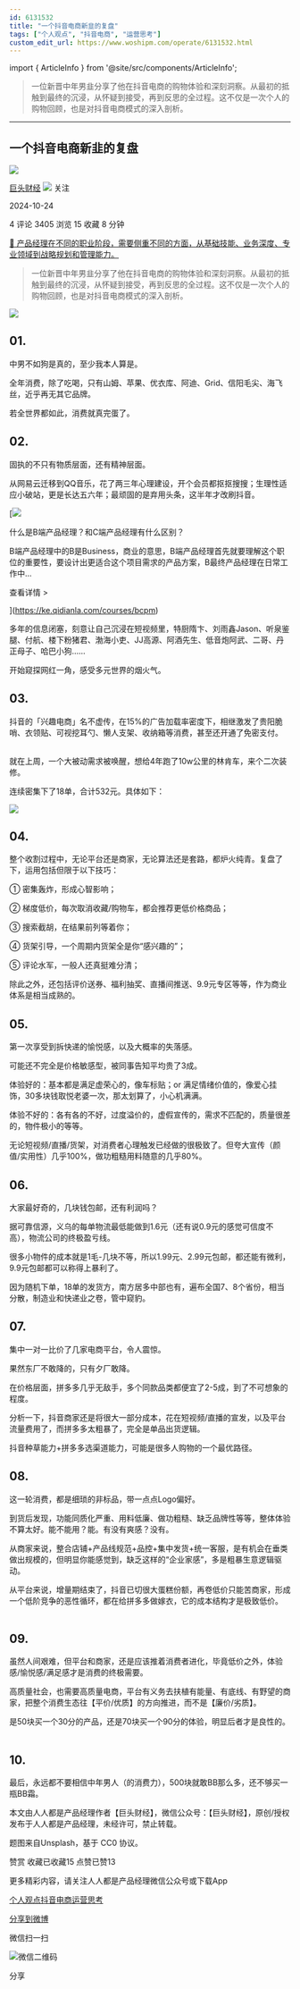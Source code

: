 ```yaml
---
id: 6131532
title: "一个抖音电商新韭的复盘"
tags: ["个人观点", "抖音电商", "运营思考"]
custom_edit_url: https://www.woshipm.com/operate/6131532.html
---
```

import { ArticleInfo } from '@site/src/components/ArticleInfo';

<ArticleInfo
    author="巨头财经"
    authorLink="https://www.woshipm.com/u/1501193"
    published="2024-10-24"
    views={3405}
    comments={4}
    collects={15}
/>

> 一位新晋中年男韭分享了他在抖音电商的购物体验和深刻洞察。从最初的抵触到最终的沉浸，从怀疑到接受，再到反思的全过程。这不仅是一次个人的购物回顾，也是对抖音电商模式的深入剖析。

---

## 一个抖音电商新韭的复盘

[![](https://static.woshipm.com/view/woshipm_api_def_20230227163659_1272.jpg?imageView2/1/w/72/h/72/q/100)](https://www.woshipm.com/u/1501193)

[巨头财经](https://www.woshipm.com/u/1501193) ![](https://static.woshipm.com/tag/1122_1@2x.png) 关注

2024-10-24

4 评论 3405 浏览 15 收藏 8 分钟

[🔗 产品经理在不同的职业阶段，需要侧重不同的方面，从基础技能、业务深度、专业领域到战略规划和管理能力。](https://ke.qidianla.com/courses/90pm)

> 一位新晋中年男韭分享了他在抖音电商的购物体验和深刻洞察。从最初的抵触到最终的沉浸，从怀疑到接受，再到反思的全过程。这不仅是一次个人的购物回顾，也是对抖音电商模式的深入剖析。

![](https://image.woshipm.com/2023/04/13/56abfb80-d9ef-11ed-a6e8-00163e0b5ff3.jpg)

## 01\.        

中男不如狗是真的，至少我本人算是。

全年消费，除了吃喝，只有山姆、苹果、优衣库、阿迪、Grid、信阳毛尖、海飞丝，近乎再无其它品牌。

若全世界都如此，消费就真完蛋了。    

## 02.

固执的不只有物质层面，还有精神层面。      

从网易云迁移到QQ音乐，花了两三年心理建设，开个会员都抠抠搜搜；生理性适应小破站，更是长达五六年；最顽固的是弃用头条，这半年才改刷抖音。

[![](https://image.woshipm.com/2023/07/27/6f50fd24-2c7f-11ee-875d-00163e0b5ff3.png)

什么是B端产品经理？和C端产品经理有什么区别？

B端产品经理中的B是Business，商业的意思，B端产品经理首先就要理解这个职位的重要性，要设计出更适合这个项目需求的产品方案，B最终产品经理在日常工作中...

查看详情 >

](https://ke.qidianla.com/courses/bcpm)

多年的信息闭塞，刻意让自己沉浸在短视频里，特厨隋卞、刘雨鑫Jason、听泉鉴腿、付航、楼下粉猪君、渤海小吏、JJ高源、阿酒先生、低音炮阿武、二哥、丹正母子、哈巴小狗……

开始窥探网红一角，感受多元世界的烟火气。

## 03.

抖音的「兴趣电商」名不虚传，在15%的广告加载率密度下，相继激发了贵阳脆哨、衣领贴、可视挖耳勺、懒人支架、收纳箱等消费，甚至还开通了免密支付。    

就在上周，一个大被动需求被唤醒，想给4年跑了10w公里的林肯车，来个二次装修。    

连续密集下了18单，合计532元。具体如下：      

![](https://image.woshipm.com/2024/10/24/8e4cb384-9165-11ef-b0a5-00163e142b65.jpg)

## 04.

整个收割过程中，无论平台还是商家，无论算法还是套路，都炉火纯青。复盘了下，运用包括但限于以下技巧：        

① 密集轰炸，形成心智影响；    

② 梯度低价，每次取消收藏/购物车，都会推荐更低价格商品；  

③ 搜索截胡，在结果前列等着你；      

④ 货架引导，一个周期内货架全是你“感兴趣的”；      

⑤ 评论水军，一般人还真挺难分清；        

除此之外，还包括评价送券、福利抽奖、直播间推送、9.9元专区等等，作为商业体系是相当成熟的。  

## 05.

第一次享受到拆快递的愉悦感，以及大概率的失落感。  

可能还不完全是价格敏感型，被同事告知平均贵了3成。  

体验好的：基本都是满足虚荣心的，像车标贴；or 满足情绪价值的，像爱心挂饰，30多块钱取悦老婆一次，那太划算了，小心机满满。    

体验不好的：各有各的不好，过度溢价的，虚假宣传的，需求不匹配的，质量很差的，物件极小的等等。  

无论短视频/直播/货架，对消费者心理触发已经做的很极致了。但夸大宣传（颜值/实用性）几乎100%，做功粗糙用料随意的几乎80%。    

## 06.

大家最好奇的，几块钱包邮，还有利润吗？    

据可靠信源，义乌的每单物流最低能做到1.6元（还有说0.9元的感觉可信度不高），物流公司的终极盈亏线。  

很多小物件的成本就是1毛-几块不等，所以1.99元、2.99元包邮，都还能有微利，9.9元包邮都可以称得上暴利了。  

因为随机下单，18单的发货方，南方居多中部也有，遍布全国7、8个省份，相当分散，制造业和快递业之卷，管中窥豹。  

## 07.

集中一对一比价了几家电商平台，令人震惊。  

果然东厂不敢降的，只有夕厂敢降。

在价格层面，拼多多几乎无敌手，多个同款品类都便宜了2-5成，到了不可想象的程度。      

分析一下，抖音商家还是将很大一部分成本，花在短视频/直播的宣发，以及平台流量费用了，而拼多多太粗暴了，完全是单品出货逻辑。  

抖音种草能力+拼多多选渠道能力，可能是很多人购物的一个最优路径。  

## 08\.          

这一轮消费，都是细琐的非标品，带一点点Logo偏好。

到货后发现，功能同质化严重、用料低廉、做功粗糙、缺乏品牌性等等，整体体验不算太好。能不能用？能。有没有爽感？没有。

从商家来说，整合店铺+产品线规范+品控+集中发货+统一客服，是有机会在垂类做出规模的，但明显你能感觉到，缺乏这样的“企业家感”，多是粗暴生意逻辑驱动。

从平台来说，增量期结束了，抖音已切很大蛋糕份额，再卷低价只能苦商家，形成一个低阶竞争的恶性循环，都在给拼多多做嫁衣，它的成本结构才是极致低价。        

## 09\.  

虽然人间艰难，但平台和商家，还是应该推着消费者进化，毕竟低价之外，体验感/愉悦感/满足感才是消费的终极需要。

高质量社会，也需要高质量电商，平台有义务去扶植有能量、有底线、有野望的商家，把整个消费生态往【平价/优质】的方向推进，而不是【廉价/劣质】。

是50块买一个30分的产品，还是70块买一个90分的体验，明显后者才是良性的。        

## 10.

最后，永远都不要相信中年男人（的消费力），500块就敢BB那么多，还不够买一瓶BB霜。  

本文由人人都是产品经理作者【巨头财经】，微信公众号：【巨头财经】，原创/授权 发布于人人都是产品经理，未经许可，禁止转载。

题图来自Unsplash，基于 CC0 协议。

赞赏 收藏已收藏15 点赞已赞13

更多精彩内容，请关注人人都是产品经理微信公众号或下载App

[个人观点](https://www.woshipm.com/tag/%e4%b8%aa%e4%ba%ba%e8%a7%82%e7%82%b9)[抖音电商](https://www.woshipm.com/tag/%e6%8a%96%e9%9f%b3%e7%94%b5%e5%95%86)[运营思考](https://www.woshipm.com/tag/%e8%bf%90%e8%90%a5%e6%80%9d%e8%80%83)

[分享到微博](https://service.weibo.com/share/share.php?appkey=2775287854&title=一个抖音电商新韭的复盘&url=https://www.woshipm.com/operate/6131532.html&pic=https://image.woshipm.com/2023/04/13/56abfb80-d9ef-11ed-a6e8-00163e0b5ff3.jpg)

微信扫一扫

![微信二维码](https://api.pwmqr.com/qrcode/create/?url=https://www.woshipm.com/operate/6131532.html)

分享